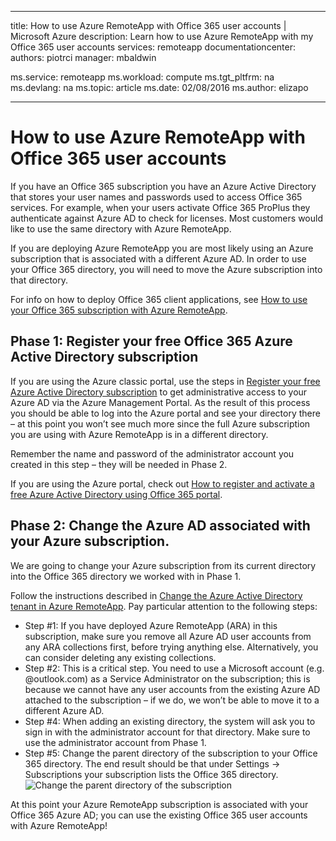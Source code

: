 
---
title: How to use Azure RemoteApp with Office 365 user accounts | Microsoft Azure
description: Learn how to use Azure RemoteApp with my Office 365 user accounts
services: remoteapp
documentationcenter: 
authors: piotrci
manager: mbaldwin

ms.service: remoteapp
ms.workload: compute
ms.tgt_pltfrm: na
ms.devlang: na
ms.topic: article
ms.date: 02/08/2016
ms.author: elizapo

---
# How to use Azure RemoteApp with Office 365 user accounts
If you have an Office 365 subscription you have an Azure Active Directory that stores your user names and passwords used to access Office 365 services. For example, when your users activate Office 365 ProPlus they authenticate against Azure AD to check for licenses. Most customers would like to use the same directory with Azure RemoteApp.

If you are deploying Azure RemoteApp you are most likely using an Azure subscription that is associated with a different Azure AD. In order to use your Office 365 directory, you will need to move the Azure subscription into that directory.

For info on how to deploy Office 365 client applications, see [How to use your Office 365 subscription with Azure RemoteApp](remoteapp-officesubscription.md).

## Phase 1: Register your free Office 365 Azure Active Directory subscription
If you are using the Azure classic portal, use the steps in [Register your free Azure Active Directory subscription](https://technet.microsoft.com/library/dn832618.aspx) to get administrative access to your Azure AD via the Azure Management Portal. As the result of this process you should be able to log into the Azure portal and see your directory there – at this point you won’t see much more since the full Azure subscription you are using with Azure RemoteApp is in a different directory.

Remember the name and password of the administrator account you created in this step – they will be needed in Phase 2.

If you are using the Azure portal, check out [How to register and activate a free Azure Active Directory using Office 365 portal](http://azureblogger.com/2016/01/how-to-register-and-activate-a-free-azure-active-directory-using-office-365-portal/).

## Phase 2: Change the Azure AD associated with your Azure subscription.
We are going to change your Azure subscription from its current directory into the Office 365 directory we worked with in Phase 1.

Follow the instructions described in [Change the Azure Active Directory tenant in Azure RemoteApp](remoteapp-changetenant.md). Pay particular attention to the following steps:

* Step #1: If you have deployed Azure RemoteApp (ARA) in this subscription, make sure you remove all Azure AD user accounts from any ARA collections first, before trying anything else. Alternatively, you can consider deleting any existing collections.
* Step #2: This is a critical step. You need to use a Microsoft account (e.g. @outlook.com) as a Service Administrator on the subscription; this is because we cannot have any user accounts from the existing Azure AD attached to the subscription – if we do, we won’t be able to move it to a different Azure AD.
* Step #4: When adding an existing directory, the system will ask you to sign in with the administrator account for that directory. Make sure to use the administrator account from Phase 1.
* Step #5: Change the parent directory of the subscription to your Office 365 directory. The end result should be that under Settings -> Subscriptions your subscription lists the Office 365 directory. 
![Change the parent directory of the subscription](./media/remoteapp-o365user/settings.png)

At this point your Azure RemoteApp subscription is associated with your Office 365 Azure AD; you can use the existing Office 365 user accounts with Azure RemoteApp!

